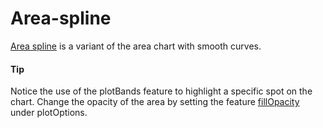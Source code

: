 # Area-spline
[Area spline](https://api.highcharts.com/highcharts/plotOptions.areaspline) is a variant of the area chart with smooth curves. 

####  Tip
Notice the use of the plotBands feature to highlight a specific spot on the chart. 
Change the opacity of the area by setting the feature [fillOpacity](https://api.highcharts.com/highcharts/plotOptions.area.fillOpacity) under plotOptions.